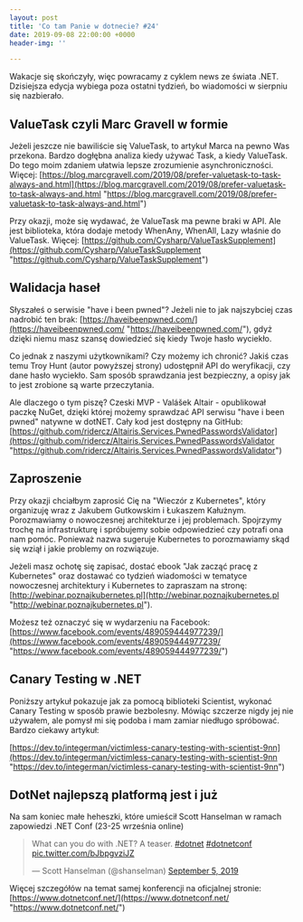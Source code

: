 ```yaml
---
layout: post
title: 'Co tam Panie w dotnecie? #24'
date: 2019-09-08 22:00:00 +0000
header-img: ''

---
```

Wakacje się skończyły, więc powracamy z cyklem news ze świata .NET. Dzisiejsza edycja wybiega poza ostatni tydzień, bo wiadomości w sierpniu się nazbierało.

## ValueTask czyli Marc Gravell w formie

Jeżeli jeszcze nie bawiliście się ValueTask, to artykuł Marca na pewno Was przekona. Bardzo dogłębna analiza kiedy używać Task, a kiedy ValueTask. Do tego moim zdaniem ułatwia lepsze zrozumienie asynchroniczności.  Więcej: [https://blog.marcgravell.com/2019/08/prefer-valuetask-to-task-always-and.html](https://blog.marcgravell.com/2019/08/prefer-valuetask-to-task-always-and.html "https://blog.marcgravell.com/2019/08/prefer-valuetask-to-task-always-and.html")

Przy okazji, może się wydawać, że ValueTask ma pewne braki w API. Ale jest biblioteka, która dodaje metody WhenAny, WhenAll, Lazy właśnie do ValueTask. Więcej: [https://github.com/Cysharp/ValueTaskSupplement](https://github.com/Cysharp/ValueTaskSupplement "https://github.com/Cysharp/ValueTaskSupplement")

## Walidacja haseł

Słyszałeś o serwisie "have i been pwned"? Jeżeli nie to jak najszybciej czas nadrobić ten brak: [https://haveibeenpwned.com/](https://haveibeenpwned.com/ "https://haveibeenpwned.com/"), gdyż dzięki niemu masz szansę dowiedzieć się kiedy Twoje hasło wyciekło. 

Co jednak z naszymi użytkownikami? Czy możemy ich chronić? Jakiś czas temu Troy Hunt (autor powyższej strony) udostępnił API do weryfikacji, czy dane hasło wyciekło. Sam sposób sprawdzania jest bezpieczny, a opisy jak to jest zrobione są warte przeczytania.

Ale dlaczego o tym piszę? Czeski MVP - Valášek Altair - opublikował paczkę NuGet, dzięki której możemy sprawdzać API serwisu "have i been pwned" natywne w dotNET. Cały kod jest dostępny na GitHub: [https://github.com/ridercz/Altairis.Services.PwnedPasswordsValidator](https://github.com/ridercz/Altairis.Services.PwnedPasswordsValidator "https://github.com/ridercz/Altairis.Services.PwnedPasswordsValidator")

## Zaproszenie

Przy okazji chciałbym zaprosić Cię na "Wieczór z Kubernetes", który organizuję wraz z Jakubem Gutkowskim i Łukaszem Kałużnym. Porozmawiamy o nowoczesnej architekturze i jej problemach. Spojrzymy trochę na infrastrukturę i spróbujemy sobie odpowiedzieć czy potrafi ona nam pomóc. Ponieważ nazwa sugeruje Kubernetes to porozmawiamy skąd się wziął i jakie problemy on rozwiązuje.

Jeżeli masz ochotę się zapisać, dostać ebook "Jak zacząć pracę z Kubernetes" oraz dostawać co tydzień wiadomości w tematyce nowoczesnej architektury i Kubernetes to zapraszam na stronę: [http://webinar.poznajkubernetes.pl](http://webinar.poznajkubernetes.pl "http://webinar.poznajkubernetes.pl").

Możesz też oznaczyć się w wydarzeniu na Facebook: [https://www.facebook.com/events/489059444977239/](https://www.facebook.com/events/489059444977239/ "https://www.facebook.com/events/489059444977239/")

## Canary Testing w .NET

Poniższy artykuł pokazuje jak za pomocą biblioteki Scientist, wykonać Canary Testing w sposób prawie bezbolesny. Mówiąc szczerze nigdy jej nie używałem, ale pomysł mi się podoba i mam zamiar niedługo spróbować. Bardzo ciekawy artykuł: 

[https://dev.to/integerman/victimless-canary-testing-with-scientist-9nn](https://dev.to/integerman/victimless-canary-testing-with-scientist-9nn "https://dev.to/integerman/victimless-canary-testing-with-scientist-9nn")

## DotNet najlepszą platformą jest i już

Na sam koniec małe heheszki, które umieścił Scott Hanselman w ramach zapowiedzi .NET Conf (23-25 września online)  
<blockquote class="twitter-tweet" data-conversation="none"><p lang="en" dir="ltr">What can you do with .NET? A teaser. <a href="https://twitter.com/hashtag/dotnet?src=hash&ref_src=twsrc%5Etfw">#dotnet</a> <a href="https://twitter.com/hashtag/dotnetconf?src=hash&ref_src=twsrc%5Etfw">#dotnetconf</a> <a href="https://t.co/bJbpgvziJZ">pic.twitter.com/bJbpgvziJZ</a></p>— Scott Hanselman (@shanselman) <a href="https://twitter.com/shanselman/status/1169403223016263680?ref_src=twsrc%5Etfw">September 5, 2019</a></blockquote> <script async src="https://platform.twitter.com/widgets.js" charset="utf-8"></script>

Więcej szczegółów na temat samej konferencji na oficjalnej stronie: [https://www.dotnetconf.net/](https://www.dotnetconf.net/ "https://www.dotnetconf.net/")